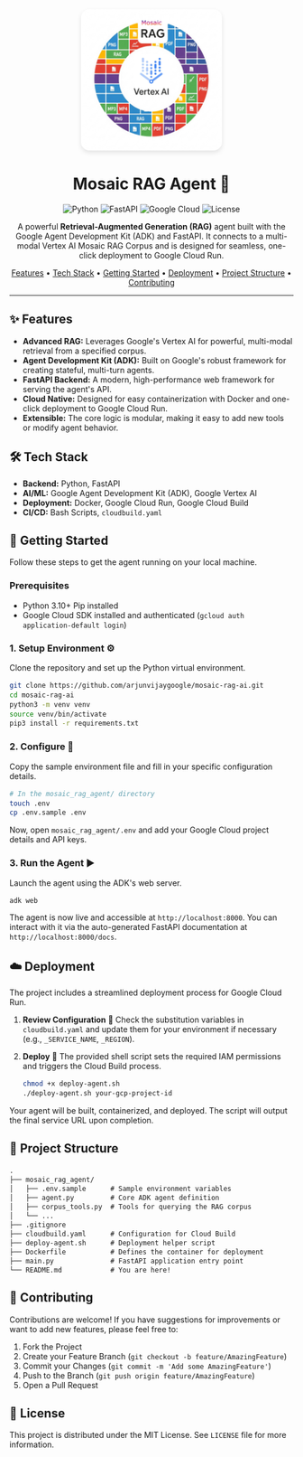 <div align="center">
  <img src="../mosaic-rag-logo.jpg" alt="Project Logo" width="250" style="border-radius: 15px; box-shadow: 0 4px 8px rgba(0,0,0,0.1);">
</div>

<h1 align="center">
  Mosaic RAG Agent 🧩
</h1>

<p align="center">
  <img alt="Python" src="https://img.shields.io/badge/Python-3.10%2B-blue?style=for-the-badge&logo=python">
  <img alt="FastAPI" src="https://img.shields.io/badge/FastAPI-Ready-green?style=for-the-badge&logo=fastapi">
  <img alt="Google Cloud" src="https://img.shields.io/badge/Google_Cloud-Deployable-red?style=for-the-badge&logo=google-cloud">
  <img alt="License" src="https://img.shields.io/badge/License-MIT-purple?style=for-the-badge">
</p>

<p align="center">
  A powerful <strong>Retrieval-Augmented Generation (RAG)</strong> agent built with the Google Agent Development Kit (ADK) and FastAPI. It connects to a multi-modal Vertex AI Mosaic RAG Corpus and is designed for seamless, one-click deployment to Google Cloud Run.
</p>

<p align="center">
  <a href="#-features">Features</a> •
  <a href="#-tech-stack">Tech Stack</a> •
  <a href="#-getting-started">Getting Started</a> •
  <a href="#-deployment">Deployment</a> •
  <a href="#-project-structure">Project Structure</a> •
  <a href="#-contributing">Contributing</a>
</p>

---

## ✨ Features

* **Advanced RAG:** Leverages Google's Vertex AI for powerful, multi-modal retrieval from a specified corpus.
* **Agent Development Kit (ADK):** Built on Google's robust framework for creating stateful, multi-turn agents.
* **FastAPI Backend:** A modern, high-performance web framework for serving the agent's API.
* **Cloud Native:** Designed for easy containerization with Docker and one-click deployment to Google Cloud Run.
* **Extensible:** The core logic is modular, making it easy to add new tools or modify agent behavior.

## 🛠️ Tech Stack

* **Backend:** Python, FastAPI
* **AI/ML:** Google Agent Development Kit (ADK), Google Vertex AI
* **Deployment:** Docker, Google Cloud Run, Google Cloud Build
* **CI/CD:** Bash Scripts, `cloudbuild.yaml`

## 🚀 Getting Started

Follow these steps to get the agent running on your local machine.

### Prerequisites

* Python 3.10+ Pip installed
* Google Cloud SDK installed and authenticated (`gcloud auth application-default login`)

### 1. Setup Environment ⚙️

Clone the repository and set up the Python virtual environment.

```bash
git clone https://github.com/arjunvijaygoogle/mosaic-rag-ai.git
cd mosaic-rag-ai
python3 -m venv venv
source venv/bin/activate
pip3 install -r requirements.txt
```

### 2. Configure 🔑

Copy the sample environment file and fill in your specific configuration details.

```bash
# In the mosaic_rag_agent/ directory
touch .env
cp .env.sample .env
```

Now, open `mosaic_rag_agent/.env` and add your Google Cloud project details and API keys.

### 3. Run the Agent ▶️

Launch the agent using the ADK's web server.

```bash
adk web
```

The agent is now live and accessible at `http://localhost:8000`. You can interact with it via the auto-generated FastAPI documentation at `http://localhost:8000/docs`.

## ☁️ Deployment

The project includes a streamlined deployment process for Google Cloud Run.

1.  **Review Configuration** 📝
    Check the substitution variables in `cloudbuild.yaml` and update them for your environment if necessary (e.g., `_SERVICE_NAME`, `_REGION`).

2.  **Deploy** 🚀
    The provided shell script sets the required IAM permissions and triggers the Cloud Build process.

    ```bash
    chmod +x deploy-agent.sh
    ./deploy-agent.sh your-gcp-project-id
    ```

Your agent will be built, containerized, and deployed. The script will output the final service URL upon completion.

## 📂 Project Structure

```
.
├── mosaic_rag_agent/
│   ├── .env.sample      # Sample environment variables
│   ├── agent.py         # Core ADK agent definition
│   ├── corpus_tools.py  # Tools for querying the RAG corpus
│   └── ...
├── .gitignore
├── cloudbuild.yaml      # Configuration for Cloud Build
├── deploy-agent.sh      # Deployment helper script
├── Dockerfile           # Defines the container for deployment
├── main.py              # FastAPI application entry point
└── README.md            # You are here!
```

## 🤝 Contributing

Contributions are welcome! If you have suggestions for improvements or want to add new features, please feel free to:

1.  Fork the Project
2.  Create your Feature Branch (`git checkout -b feature/AmazingFeature`)
3.  Commit your Changes (`git commit -m 'Add some AmazingFeature'`)
4.  Push to the Branch (`git push origin feature/AmazingFeature`)
5.  Open a Pull Request

## 📄 License

This project is distributed under the MIT License. See `LICENSE` file for more information.